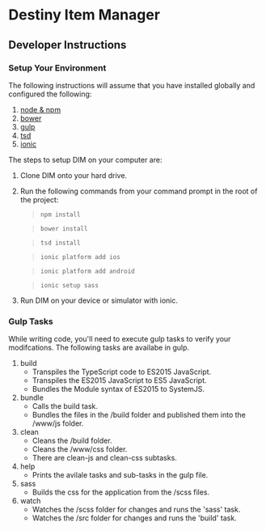 # Destiny Item Manager

## Developer Instructions

### Setup Your Environment

The following instructions will assume that you have installed globally and configured the following:

1. [node & npm](https://nodejs.org)
2. [bower](https://github.com/bower/bower)
3. [gulp](https://github.com/gulpjs/gulp/blob/master/docs/getting-started.md)
4. [tsd](https://github.com/DefinitelyTyped/tsd)
5. [ionic](http://ionicframework.com/docs/guide/installation.html)

The steps to setup DIM on your computer are:

1. Clone DIM onto your hard drive.
2. Run the following commands from your command prompt in the root of the project:
	
	>	`npm install`
	
	>	`bower install`
	
	>	`tsd install`
	
	>	`ionic platform add ios`
	
	>	`ionic platform add android`
	
	>	`ionic setup sass`
	
3. Run DIM on your device or simulator with ionic.

### Gulp Tasks

While writing code, you'll need to execute gulp tasks to verify your modifcations.  The following tasks are availabe in gulp.

1. build
	* Transpiles the TypeScript code to ES2015 JavaScript.
	* Transpiles the ES2015 JavaScript to ES5 JavaScript.
	* Bundles the Module syntax of ES2015 to SystemJS.
2. bundle
	* Calls the build task.
	* Bundles the files in the /build folder and published them into the /www/js folder.
3. clean
	* Cleans the /build folder.
	* Cleans the /www/css folder.
	* There are clean-js and clean-css subtasks.
3. help
	* Prints the avilale tasks and sub-tasks in the gulp file.
4. sass
	* Builds the css for the application from the /scss files.
5. watch
	* Watches the /scss folder for changes and runs the 'sass' task.
	* Watches the /src folder for changes and runs the 'build' task. 
	